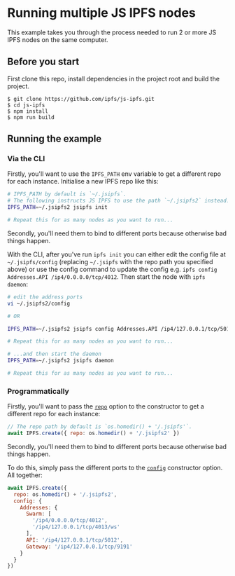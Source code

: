 # Running multiple JS IPFS nodes

This example takes you through the process needed to run 2 or more JS IPFS nodes on the same computer.

## Before you start

First clone this repo, install dependencies in the project root and build the project.

```console
$ git clone https://github.com/ipfs/js-ipfs.git
$ cd js-ipfs
$ npm install
$ npm run build
```

## Running the example

### Via the CLI

Firstly, you'll want to use the `IPFS_PATH` env variable to get a different repo for each instance. Initialise a new IPFS repo like this:

```sh
# IPFS_PATH by default is `~/.jsipfs`.
# The following instructs JS IPFS to use the path `~/.jsipfs2` instead:
IPFS_PATH=~/.jsipfs2 jsipfs init

# Repeat this for as many nodes as you want to run...
```

Secondly, you'll need them to bind to different ports because otherwise bad things happen.

With the CLI, after you've run `ipfs init` you can either edit the config file at `~/.jsipfs/config` (replacing `~/.jsipfs` with the repo path you specified above) or use the config command to update the config e.g. `ipfs config Addresses.API /ip4/0.0.0.0/tcp/4012`. Then start the node with `ipfs daemon`:

```sh
# edit the address ports
vi ~/.jsipfs2/config

# OR

IPFS_PATH=~/.jsipfs2 jsipfs config Addresses.API /ip4/127.0.0.1/tcp/5012

# Repeat this for as many nodes as you want to run...
```

```sh
# ...and then start the daemon
IPFS_PATH=~/.jsipfs2 jsipfs daemon

# Repeat this for as many nodes as you want to run...
```

### Programmatically

Firstly, you'll want to pass the [`repo`](https://github.com/ipfs/js-ipfs#optionsrepo) option to the constructor to get a different repo for each instance:

```js
// The repo path by default is `os.homedir() + '/.jsipfs'`.
await IPFS.create({ repo: os.homedir() + '/.jsipfs2' })
```

Secondly, you'll need them to bind to different ports because otherwise bad things happen.

To do this, simply pass the different ports to the [`config`](https://github.com/ipfs/js-ipfs#optionsconfig) constructor option. All together:

```js
await IPFS.create({
  repo: os.homedir() + '/.jsipfs2',
  config: {
    Addresses: {
      Swarm: [
        '/ip4/0.0.0.0/tcp/4012',
        '/ip4/127.0.0.1/tcp/4013/ws'
      ],
      API: '/ip4/127.0.0.1/tcp/5012',
      Gateway: '/ip4/127.0.0.1/tcp/9191'
    }
  }
})
```
